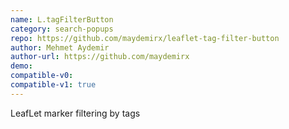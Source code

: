 ```yaml
---
name: L.tagFilterButton
category: search-popups
repo: https://github.com/maydemirx/leaflet-tag-filter-button
author: Mehmet Aydemir
author-url: https://github.com/maydemirx
demo: 
compatible-v0:
compatible-v1: true
---
```


LeafLet marker filtering by tags
